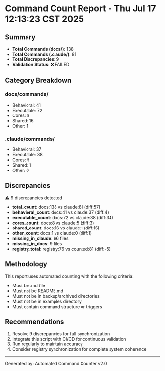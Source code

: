# Command Count Report - Thu Jul 17 12:13:23 CST 2025

## Summary
- **Total Commands (docs/)**: 138
- **Total Commands (.claude/)**: 81
- **Total Discrepancies**: 9
- **Validation Status**: ❌ FAILED

## Category Breakdown

### docs/commands/
- Behavioral: 41
- Executable: 72
- Cores: 8
- Shared: 16
- Other: 1

### .claude/commands/
- Behavioral: 37
- Executable: 38
- Cores: 5
- Shared: 1
- Other: 0

## Discrepancies
⚠️ 9 discrepancies detected

- **total_count**: docs:138 vs claude:81 (diff:57)
- **behavioral_count**: docs:41 vs claude:37 (diff:4)
- **executable_count**: docs:72 vs claude:38 (diff:34)
- **cores_count**: docs:8 vs claude:5 (diff:3)
- **shared_count**: docs:16 vs claude:1 (diff:15)
- **other_count**: docs:1 vs claude:0 (diff:1)
- **missing_in_claude**: 66 files
- **missing_in_docs**: 9 files
- **registry_total**: registry:76 vs counted:81 (diff:-5)

## Methodology
This report uses automated counting with the following criteria:
- Must be .md file
- Must not be README.md
- Must not be in backup/archived directories
- Must not be in examples directory
- Must contain command structure or triggers

## Recommendations
1. Resolve 9 discrepancies for full synchronization
2. Integrate this script with CI/CD for continuous validation
3. Run regularly to maintain accuracy
4. Consider registry synchronization for complete system coherence

---
Generated by: Automated Command Counter v2.0
